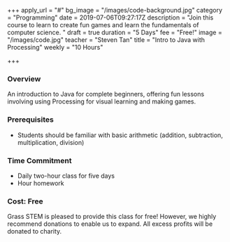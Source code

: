 +++
apply_url = "#"
bg_image = "/images/code-background.jpg"
category = "Programming"
date = 2019-07-06T09:27:17Z
description = "Join this course to learn to create fun games and learn the fundamentals of computer science. "
draft = true
duration = "5 Days"
fee = "Free!"
image = "/images/code.jpg"
teacher = "Steven Tan"
title = "Intro to Java with Processing"
weekly = "10 Hours"

+++
### Overview

An introduction to Java for complete beginners, offering fun lessons involving using Processing for visual learning and making games.

### Prerequisites

* Students should be familiar with basic arithmetic (addition, subtraction, multiplication, division)

### Time Commitment

* Daily two-hour class for five days
* Hour homework

### Cost: Free

Grass STEM is pleased to provide this class for free! However, we highly recommend donations to enable us to expand. All excess profits will be donated to charity.
